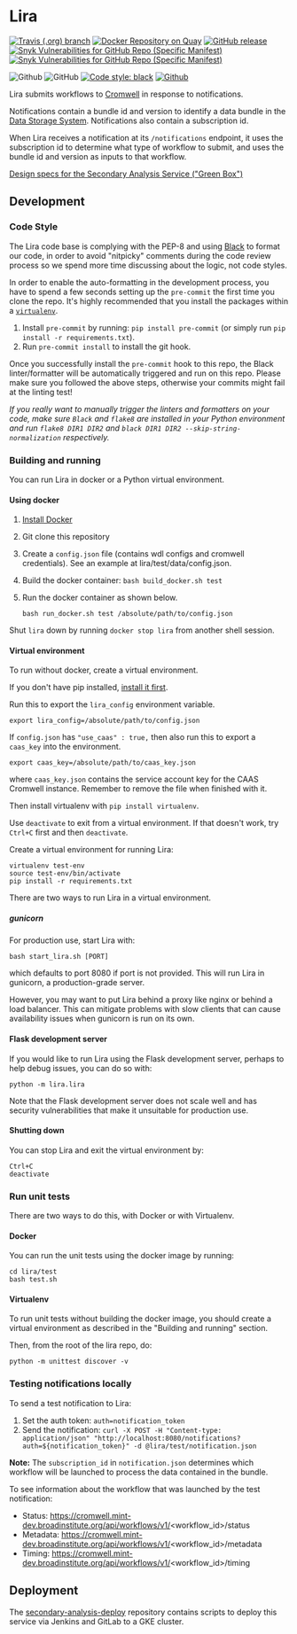 # Lira

[![Travis (.org) branch](https://img.shields.io/travis/HumanCellAtlas/lira/master.svg?label=Unit%20Test%20on%20Travis%20CI%20&style=flat-square&logo=Travis)](https://travis-ci.org/HumanCellAtlas/lira)
[![Docker Repository on Quay](https://quay.io/repository/humancellatlas/secondary-analysis-lira/status "Docker Repository on Quay")](https://quay.io/repository/humancellatlas/secondary-analysis-lira)
[![GitHub release](https://img.shields.io/github/release/HumanCellAtlas/lira.svg?label=Latest%20Release&style=flat-square&colorB=green)](https://github.com/HumanCellAtlas/lira/releases)
[![Snyk Vulnerabilities for GitHub Repo (Specific Manifest)](https://img.shields.io/snyk/vulnerabilities/github/HumanCellAtlas/lira/requirements.txt.svg?label=Snyk%20Vulnerabilities&logo=Snyk&style=flat-square)](https://snyk.io/test/github/HumanCellAtlas/lira?targetFile=requirements.txt)
[![Snyk Vulnerabilities for GitHub Repo (Specific Manifest)](https://img.shields.io/snyk/vulnerabilities/github/HumanCellAtlas/lira/scripts/requirements.txt.svg?label=Snyk%20Scripts%20Vulnerabilities&logo=Snyk&style=flat-square)](https://snyk.io/test/github/HumanCellAtlas/lira?targetFile=scripts/requirements.txt)

![Github](https://img.shields.io/badge/python-2.7%20%7C%203.6-green.svg?style=flat-square&logo=python&colorB=blue)
![GitHub](https://img.shields.io/github/license/HumanCellAtlas/lira.svg?style=flat-square&colorB=blue)
[![Code style: black](https://img.shields.io/badge/Code%20Style-black-000000.svg?style=flat-square)](https://github.com/ambv/black)
[![Github](https://img.shields.io/badge/Slack%20Channel-%23hca--dcp--analysis--community-green.svg?style=flat-square&colorB=blue)](https://humancellatlas.slack.com/messages/analysis-community/)

Lira submits workflows to
[Cromwell](https://github.com/broadinstitute/cromwell)
in response to notifications.

Notifications contain a bundle id and version
to identify a data bundle
in the [Data Storage System](https://github.com/HumanCellAtlas/data-store).
Notifications also contain a subscription id.

When Lira receives a notification
at its `/notifications` endpoint,
it uses the subscription id
to determine what type of workflow to submit,
and uses the bundle id and version
as inputs to that workflow.

[Design specs for the Secondary Analysis Service ("Green Box")](https://docs.google.com/document/d/1_VgySxINPbUsI0w-Gr4fV4DrHRSwdbCMf7b5sCB18uQ/edit?usp=sharing)

## Development

### Code Style

The Lira code base is complying with the PEP-8
and using [Black](https://github.com/ambv/black)
to format our code,
in order to avoid "nitpicky" comments
during the code review process
so we spend more time discussing about the logic,
not code styles.

In order to enable the auto-formatting
in the development process,
you have to spend a few seconds setting up the `pre-commit`
the first time you clone the repo.
It's highly recommended that you install the packages
within a [`virtualenv`](https://virtualenv.pypa.io/en/latest/userguide/).

1. Install `pre-commit` by running:
   `pip install pre-commit`
   (or simply run `pip install -r requirements.txt`).
2. Run `pre-commit install` to install the git hook.

Once you successfully install the `pre-commit` hook to this repo,
the Black linter/formatter will be automatically triggered
and run on this repo.
Please make sure you followed the above steps,
otherwise your commits might fail at the linting test!

_If you really want to manually trigger
the linters and formatters on your code,
make sure `Black` and `flake8` are installed
in your Python environment and run `flake8 DIR1 DIR2`
and `black DIR1 DIR2 --skip-string-normalization` respectively._

### Building and running

You can run Lira in docker or a Python virtual environment.

#### Using docker

1. [Install Docker](https://docs.docker.com/engine/installation/#supported-platforms)

2. Git clone this repository

3. Create a `config.json` file
   (contains wdl configs and cromwell credentials).
   See an example at lira/test/data/config.json.

4. Build the docker container: `bash build_docker.sh test`

5. Run the docker container as shown below.

   ``` shell
   bash run_docker.sh test /absolute/path/to/config.json
   ```

Shut `lira` down by running `docker stop lira`
from another shell session.

#### Virtual environment

To run without docker, create a virtual environment.

If you don't have pip installed,
[install it first](https://pip.pypa.io/en/stable/installing/).

Run this to export the `lira_config` environment variable.

``` shell
export lira_config=/absolute/path/to/config.json
```

If `config.json` has `"use_caas" : true,`
then also run this
to export a `caas_key` into the environment.

``` shell
export caas_key=/absolute/path/to/caas_key.json
```

where `caas_key.json` contains the service account key
for the CAAS Cromwell instance.
Remember to remove the file when finished with it.

Then install virtualenv with `pip install virtualenv`.

Use `deactivate` to exit from a virtual environment.
If that doesn't work, try `Ctrl+C` first
and then `deactivate`.

Create a virtual environment for running Lira:

``` shell
virtualenv test-env
source test-env/bin/activate
pip install -r requirements.txt
```

There are two ways to run Lira in a virtual environment.

##### gunicorn

For production use, start Lira with:

``` shell
bash start_lira.sh [PORT]
```

which defaults to port 8080 if port is not provided.
This will run Lira in gunicorn,
a production-grade server.

However,
you may want to put Lira behind a proxy like nginx
or behind a load balancer.
This can mitigate problems with slow clients
that can cause availability issues
when gunicorn is run on its own.

#### Flask development server

If you would like to run Lira using the Flask development server,
perhaps to help debug issues,
you can do so with:

``` shell
python -m lira.lira
```

Note that the Flask development server does not scale well
and has security vulnerabilities
that make it unsuitable for production use.

#### Shutting down

You can stop Lira and exit the virtual environment by:

``` shell
Ctrl+C
deactivate
```

### Run unit tests

There are two ways to do this,
with Docker or with Virtualenv.

#### Docker

You can run the unit tests using the docker image by running:

``` shell
cd lira/test
bash test.sh
```

#### Virtualenv
To run unit tests without building the docker image,
you should create a virtual environment
as described in the "Building and running" section.

Then, from the root of the lira repo, do:

``` shell
python -m unittest discover -v
```

### Testing notifications locally

To send a test notification to Lira:

1. Set the auth token: `auth=notification_token`
2. Send the notification:
   `curl -X POST -H "Content-type: application/json" "http://localhost:8080/notifications?auth=${notification_token}" -d @lira/test/notification.json`

**Note:**
The `subscription_id` in `notification.json`
determines which workflow will be launched
to process the data contained in the bundle.

To see information about the workflow
that was launched by the test notification:

- Status: https://cromwell.mint-dev.broadinstitute.org/api/workflows/v1/<workflow_id>/status
- Metadata: https://cromwell.mint-dev.broadinstitute.org/api/workflows/v1/<workflow_id>/metadata
- Timing: https://cromwell.mint-dev.broadinstitute.org/api/workflows/v1/<workflow_id>/timing

## Deployment

The [secondary-analysis-deploy](https://github.com/HumanCellAtlas/secondary-analysis-deploy) repository contains scripts to deploy this service via Jenkins and GitLab to a GKE cluster.
